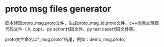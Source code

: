 # proto msg files generator

脚本读取proto_msg.proto文件，生成proto_msg_id.proto文件、c++消息处理器代码文件（.h,.cpp）、py action代码文件、py test case代码文件等。

proto文件命名以"_msg.proto"结尾，例如：demo_msg.proto。
